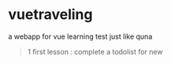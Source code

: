 # vuetraveling
a webapp for vue learning test just like quna
>1 first lesson : complete a todolist for new

